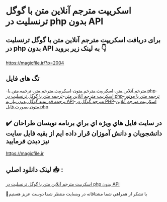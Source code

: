 # اسکریپت مترجم آنلاین متن با گوگل ترنسلیت در php بدون API

## برای دریافت اسکریپت مترجم آنلاین متن با گوگل ترنسلیت در php بدون API به لینک زیر بروید 👇

https://magicfile.ir/?p=2004

## تگ های فایل

-[مترجم آنلاین متن](https://magicfile.ir/product/%d8%a7%d8%b3%da%a9%d8%b1%db%8c%d9%be%d8%aa-%d9%85%d8%aa%d8%b1%d8%ac%d9%85-%d8%a2%d9%86%d9%84%d8%a7%db%8c%d9%86-%d9%85%d8%aa%d9%88%d9%86/)-[اسکریپت مترجم متون](https://magicfile.ir/product/%d8%a7%d8%b3%da%a9%d8%b1%db%8c%d9%be%d8%aa-%d9%85%d8%aa%d8%b1%d8%ac%d9%85-%d8%a2%d9%86%d9%84%d8%a7%db%8c%d9%86-%d9%85%d8%aa%d9%88%d9%86/)-[اسکریپت مترجم متن](https://magicfile.ir/product/%d8%a7%d8%b3%da%a9%d8%b1%db%8c%d9%be%d8%aa-%d9%85%d8%aa%d8%b1%d8%ac%d9%85-%d8%a2%d9%86%d9%84%d8%a7%db%8c%d9%86-%d9%85%d8%aa%d9%88%d9%86/)-[ترجمه متن با php](https://magicfile.ir/product/%d8%a7%d8%b3%da%a9%d8%b1%db%8c%d9%be%d8%aa-%d9%85%d8%aa%d8%b1%d8%ac%d9%85-%d8%a2%d9%86%d9%84%d8%a7%db%8c%d9%86-%d9%85%d8%aa%d9%88%d9%86/)-[اسکریپت مترجم آنلاین متن](https://magicfile.ir/product/%d8%a7%d8%b3%da%a9%d8%b1%db%8c%d9%be%d8%aa-%d9%85%d8%aa%d8%b1%d8%ac%d9%85-%d8%a2%d9%86%d9%84%d8%a7%db%8c%d9%86-%d9%85%d8%aa%d9%88%d9%86/)-[ترجمه متن با گوگل ترنسلیت در php](https://magicfile.ir/product/%d8%a7%d8%b3%da%a9%d8%b1%db%8c%d9%be%d8%aa-%d9%85%d8%aa%d8%b1%d8%ac%d9%85-%d8%a2%d9%86%d9%84%d8%a7%db%8c%d9%86-%d9%85%d8%aa%d9%88%d9%86/)-[ترجمه متن با موتور ترجمه قدرتمند گوگل بدون نیاز به API](https://magicfile.ir/product/%d8%a7%d8%b3%da%a9%d8%b1%db%8c%d9%be%d8%aa-%d9%85%d8%aa%d8%b1%d8%ac%d9%85-%d8%a2%d9%86%d9%84%d8%a7%db%8c%d9%86-%d9%85%d8%aa%d9%88%d9%86/)-[مترجم گوگل در PHP](https://magicfile.ir/product/%d8%a7%d8%b3%da%a9%d8%b1%db%8c%d9%be%d8%aa-%d9%85%d8%aa%d8%b1%d8%ac%d9%85-%d8%a2%d9%86%d9%84%d8%a7%db%8c%d9%86-%d9%85%d8%aa%d9%88%d9%86/)-[اسکریپت مترجم آنلاین متون بصورت فايل php](https://magicfile.ir/product/%d8%a7%d8%b3%da%a9%d8%b1%db%8c%d9%be%d8%aa-%d9%85%d8%aa%d8%b1%d8%ac%d9%85-%d8%a2%d9%86%d9%84%d8%a7%db%8c%d9%86-%d9%85%d8%aa%d9%88%d9%86/)

## ✔️ در سايت فايل هاي ويژه اي براي برنامه نويسان طراحان دانشجويان و دانش آموزان قرار داده ايم از بقيه فايل سايت نيز ديدن فرماييد

https://magicfile.ir


## لينک دانلود اصلي 📥 :

[اسکریپت مترجم آنلاین متن با گوگل ترنسلیت در php بدون API](https://magicfile.ir/product/%d8%a7%d8%b3%da%a9%d8%b1%db%8c%d9%be%d8%aa-%d9%85%d8%aa%d8%b1%d8%ac%d9%85-%d8%a2%d9%86%d9%84%d8%a7%db%8c%d9%86-%d9%85%d8%aa%d9%88%d9%86/) 


🙏با تشکر از همراهي شما مشتاقانه در وبسایت منتظر شما دوست عزیز هستیم

